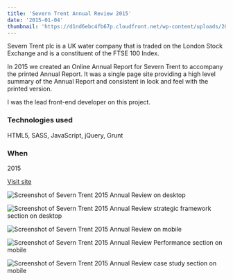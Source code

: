 ```yaml
---
title: 'Severn Trent Annual Review 2015'
date: '2015-01-04'
thumbnail: 'https://d1nd6ebc4fb67p.cloudfront.net/wp-content/uploads/2016/09/05211600/thumb-severntrent2015.jpg'
---
```


Severn Trent plc is a UK water company that is traded on the London Stock Exchange and is a constituent of the FTSE 100 Index.

In 2015 we created an Online Annual Report for Severn Trent to accompany the printed Annual Report. It was a single page site providing a high level summary of the Annual Report and consistent in look and feel with the printed version.

I was the lead front-end developer on this project.

### Technologies used
HTML5, SASS, JavaScript, jQuery, Grunt

### When
2015

<p><a class="button" href="http://ar2015.severntrent.com/" target="_blank" rel="noopener">Visit site</a></p>

![Screenshot of Severn Trent 2015 Annual Review on desktop](https://d1nd6ebc4fb67p.cloudfront.net/wp-content/uploads/2016/09/05211247/st1.jpg)

![Screenshot of Severn Trent 2015 Annual Review strategic framework section on desktop](https://d1nd6ebc4fb67p.cloudfront.net/wp-content/uploads/2016/09/05211241/st2.jpg)

<div class="grid grid--work">

![Screenshot of Severn Trent 2015 Annual Review on mobile](https://d1nd6ebc4fb67p.cloudfront.net/wp-content/uploads/2016/09/05211234/st-mob1.png)

![Screenshot of Severn Trent 2015 Annual Review Performance section on mobile](https://d1nd6ebc4fb67p.cloudfront.net/wp-content/uploads/2016/09/05211231/st-mob2.png)

![Screenshot of Severn Trent 2015 Annual Review case study section on mobile](https://d1nd6ebc4fb67p.cloudfront.net/wp-content/uploads/2016/09/05211222/st-mob3.png)
</div>